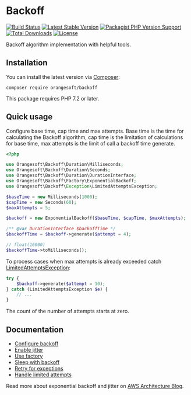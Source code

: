 # Backoff

[![Build Status](https://img.shields.io/travis/com/Orangesoft-Development/backoff/main?style=plastic)](https://travis-ci.com/Orangesoft-Development/backoff)
[![Latest Stable Version](https://img.shields.io/packagist/v/orangesoft/backoff?style=plastic)](https://packagist.org/packages/orangesoft/backoff)
[![Packagist PHP Version Support](https://img.shields.io/packagist/php-v/orangesoft/backoff?style=plastic&color=8892BF)](https://packagist.org/packages/orangesoft/backoff)
[![Total Downloads](https://img.shields.io/packagist/dt/orangesoft/backoff?style=plastic)](https://packagist.org/packages/orangesoft/backoff)
[![License](https://img.shields.io/packagist/l/orangesoft/backoff?style=plastic&color=428F7E)](https://packagist.org/packages/orangesoft/backoff)

Backoff algorithm implementation with helpful tools.

## Installation

You can install the latest version via [Composer](https://getcomposer.org/):

```text
composer require orangesoft/backoff
```

This package requires PHP 7.2 or later.

## Quick usage

Configure base time, cap time and max attempts. Base time is the time for calculating the Backoff algorithm, cap time is the limitation of calculations for base time, max attempts is the limit of call a backoff time generate.

```php
<?php

use Orangesoft\Backoff\Duration\Milliseconds;
use Orangesoft\Backoff\Duration\Seconds;
use Orangesoft\Backoff\Duration\DurationInterface;
use Orangesoft\Backoff\Factory\ExponentialBackoff;
use Orangesoft\Backoff\Exception\LimitedAttemptsException;

$baseTime = new Milliseconds(1000);
$capTime = new Seconds(60);
$maxAttempts = 5;

$backoff = new ExponentialBackoff($baseTime, $capTime, $maxAttempts);

/** @var DurationInterface $backoffTime */
$backoffTime = $backoff->generate($attempt = 4);

// float(16000)
$backoffTime->toMilliseconds();
```

To process cases when max attempts is already exceeded catch [LimitedAttemptsException](https://github.com/Orangesoft-Development/backoff/blob/main/src/Exception/LimitedAttemptsException.php):

```php
try {
    $backoff->generate($attempt = 10);
} catch (LimitedAttemptsException $e) {
    // ...
}
```

The count of the number of attempts starts at zero.

## Documentation

- [Configure backoff](docs/index.md#configure-backoff)
- [Enable jitter](docs/index.md#enable-jitter)
- [Use factory](docs/index.md#use-factory)
- [Sleep with backoff](docs/index.md#sleep-with-backoff)
- [Retry for exceptions](docs/index.md#retry-for-exceptions)
- [Handle limited attempts](docs/index.md#handle-limited-attempts)

Read more about exponential backoff and jitter on [AWS Architecture Blog](https://aws.amazon.com/ru/blogs/architecture/exponential-backoff-and-jitter/).
